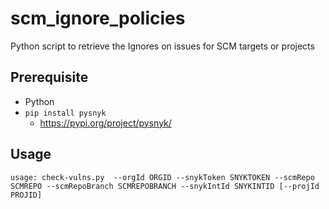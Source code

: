 # scm_ignore_policies

Python script to retrieve the Ignores on issues for SCM targets or projects

## Prerequisite

- Python
- `pip install pysnyk`
  - https://pypi.org/project/pysnyk/

## Usage

```
usage: check-vulns.py  --orgId ORGID --snykToken SNYKTOKEN --scmRepo SCMREPO --scmRepoBranch SCMREPOBRANCH --snykIntId SNYKINTID [--projId PROJID]
```